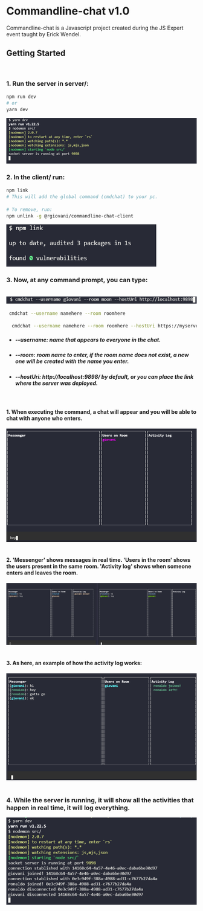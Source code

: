 # Commandline-chat v1.0
 Commandline-chat is a Javascript project created during the JS Expert event taught by Erick Wendel.
 
## Getting Started

<br>

### 1. Run the server in server/:

```bash
npm run dev
# or
yarn dev
```
<img src="./screenshots/yarndev.png"/>

### 2. In the client/ run:
```bash
npm link
# This will add the global command (cmdchat) to your pc.

# To remove, run:
npm unlink -g @rgiovani/commandline-chat-client
```
<img src="./screenshots/npmlink.png"/>

<br>

### 3. Now, at any command prompt, you can type:

<br>

<img src="./screenshots/start.png"/>

<br>

```bash
 cmdchat --username namehere --room roomhere

  cmdchat --username namehere --room roomhere --hostUri https://myserver.com/
```

- ##### *--username:* name that appears to everyone in the chat. 

- ##### *--room:* room name to enter, if the room name does not exist, a new one will be created with the name you enter.

- ##### *--hostUri:* http://localhost:9898/ by default, or you can place the link where the server was deployed.

<br>

#### 1. **When executing the command, a chat will appear and you will be able to chat with anyone who enters.**
<img src="./screenshots/chat.png"/>

<br>
<br>

#### 2. **'Messenger' shows messages in real time. 'Users in the room' shows the users present in the same room. 'Activity log' shows when someone enters and leaves the room.**
<img src="./screenshots/chatting.png"/>

<br>
<br>

#### 3. **As here, an example of how the activity log works:**
<img src="./screenshots/gotta-go.png"/>

<br>
<br>

### 4. **While the server is running, it will show all the activities that happen in real time, it will log everything.**
<img src="./screenshots/log.png"/>

<br>


